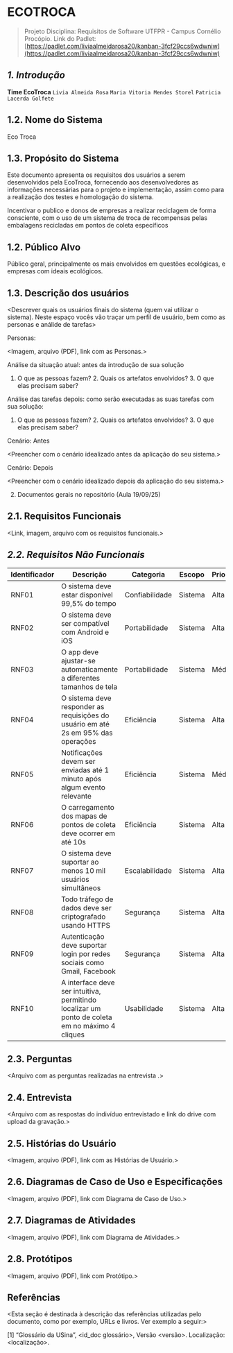 # ECOTROCA

> Projeto Disciplina: Requisitos de Software
> UTFPR - Campus Cornélio Procópio.
Link do Padlet: [https://padlet.com/liviaalmeidarosa20/kanban-3fcf29ccs6wdwniw](https://padlet.com/liviaalmeidarosa20/kanban-3fcf29ccs6wdwniw)

***1. Introdução***
---------------------------------------------------------
**Time EcoTroca**
`Livia Almeida Rosa` 
`Maria Vitoria Mendes Storel` 
`Patricia Lacerda Golfete` 

1.2. Nome do Sistema
----------------------------------------------------------
Eco Troca

1.3. Propósito do Sistema
----------------------------------------------------------
Este documento apresenta os requisitos dos usuários a serem desenvolvidos pela EcoTroca, fornecendo aos desenvolvedores as informações necessárias para o projeto e implementação, assim como para a realização dos testes e homologação do sistema.

Incentivar o publico e donos de empresas a realizar reciclagem de forma consciente, com o uso de um sistema de troca de recompensas pelas embalagens recicladas em pontos de coleta específicos

1.2. Público Alvo
------------------------------------------------------------
Público geral, principalmente os mais envolvidos em questões ecológicas, e empresas com ideais ecológicos.

1.3. Descrição dos usuários
------------------------------------------------------------
<Descrever quais os usuários finais do sistema (quem vai utilizar o sistema). Neste espaço vocês vão traçar um perfil de usuário, bem como as personas e análide de tarefas>

Personas:

<Imagem, arquivo (PDF), link com as Personas.>

Análise da situação atual: antes da introdução de sua solução

1. O que as pessoas fazem? 2. Quais os artefatos envolvidos? 3. O que elas precisam saber?

Análise das tarefas depois: como serão executadas as suas tarefas com sua solução:

1. O que as pessoas fazem? 2. Quais os artefatos envolvidos? 3. O que elas precisam saber?

Cenário: Antes

<Preencher com o cenário idealizado antes da aplicação do seu sistema.>

Cenário: Depois

<Preencher com o cenário idealizado depois da aplicação do seu sistema.>

2. Documentos gerais no repositório (Aula 19/09/25)

**2.1. Requisitos Funcionais**
------------------------------------------------------------
<Link, imagem, arquivo com os requisitos funcionais.>

***2.2. Requisitos Não Funcionais***
------------------------------------------------------------
| Identificador | Descrição                                                                                      | Categoria     | Escopo  | Prioridade |
|---------------|------------------------------------------------------------------------------------------------|---------------|---------|------------|
| RNF01         | O sistema deve estar disponível 99,5% do tempo                                                 | Confiabilidade| Sistema | Alta       |
| RNF02         | O sistema deve ser compatível com Android e iOS                                                | Portabilidade | Sistema | Alta       |
| RNF03         | O app deve ajustar-se automaticamente a diferentes tamanhos de tela                            | Portabilidade | Sistema | Média      |
| RNF04         | O sistema deve responder as requisições do usuário em até 2s em 95% das operações              | Eficiência    | Sistema | Alta       |
| RNF05         | Notificações devem ser enviadas até 1 minuto após algum evento relevante                       | Eficiência    | Sistema | Média      |
| RNF06         | O carregamento dos mapas de pontos de coleta deve ocorrer em até 10s                           | Eficiência    | Sistema | Alta       |
| RNF07         | O sistema deve suportar ao menos 10 mil usuários simultâneos                                   | Escalabilidade| Sistema | Alta       |
| RNF08         | Todo tráfego de dados deve ser criptografado usando HTTPS                                      | Segurança     | Sistema | Alta       |
| RNF09         | Autenticação deve suportar login por redes sociais como Gmail, Facebook                        | Segurança     | Sistema | Alta       |
| RNF10         | A interface deve ser intuitiva, permitindo localizar um ponto de coleta em no máximo 4 cliques | Usabilidade   | Sistema | Alta       |


**2.3. Perguntas**
------------------------------------------------------------
<Arquivo com as perguntas realizadas na entrevista .>

**2.4. Entrevista**
------------------------------------------------------------
<Arquivo com as respostas do indivíduo entrevistado e link do drive com upload da gravação.>

**2.5. Histórias do Usuário**
------------------------------------------------------------
<Imagem, arquivo (PDF), link com as Histórias de Usuário.>

**2.6. Diagramas de Caso de Uso e Especificações**
------------------------------------------------------------
<Imagem, arquivo (PDF), link com Diagrama de Caso de Uso.>

**2.7. Diagramas de Atividades**
------------------------------------------------------------
<Imagem, arquivo (PDF), link com Diagrama de Atividades.>

**2.8. Protótipos**
------------------------------------------------------------
<Imagem, arquivo (PDF), link com Protótipo.>

**Referências**
------------------------------------------------------------
<Esta seção é destinada à descrição das referências utilizadas pelo documento, como por exemplo, URLs e livros. Ver exemplo a seguir:>

[1] “Glossário da USina”, <id_doc glossário>, Versão <versão>. Localização: <localização>.
